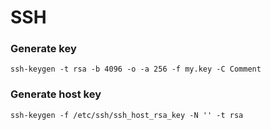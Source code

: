 # SSH

### Generate key

```
ssh-keygen -t rsa -b 4096 -o -a 256 -f my.key -C Comment
```

### Generate host key

```
ssh-keygen -f /etc/ssh/ssh_host_rsa_key -N '' -t rsa
```
